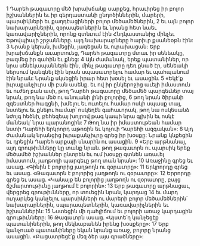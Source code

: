 1 Դարեհ թագաւորը մեծ խրախճանք սարքեց, հրաւիրեց իր բոլոր իշխաններին եւ իր գերդաստանի ընդոծիններին, մարերի, պարսիկների եւ քաղդէացիների բոլոր մեծամեծներին, 2 եւ այն բոլոր նախարարներին, զօրապետներին եւ նրանց հետ նաեւ կառավարիչներին, որոնք գտնւում էին Հնդկաստանից մինչեւ Եթովպիայի շրջանները. այդ նախարարները հարիւր քսանեօթն էին: 3 Նրանք կերան, խմեցին, յագեցան եւ ուրախացան: Երբ խրախճանքն աւարտուեց, Դարեհ թագաւորը մտաւ իր սենեակը, բազմեց իր գահին եւ քնեց:
4 Այն ժամանակ, երեք պատանիներ, որ նրա սենեկապաններն էին, մինչ թագաւորը դեռ քնած էր, սենեակի ներսում կանգնել էին նրան սպասաւորելու համար եւ պահպանում էին նրան: Նրանք սկսեցին իրար հետ խօսել եւ ասացին. 5 «Եկէ՛ք իւրաքանչիւրս մի բան ասենք. եւ ով իր ընկերոջից աւելի իմաստուն եւ ուժեղ բան ասի, թող Դարեհ թագաւորը մեծամեծ պարգեւներ տայ նրան, թող նա մեծ ու անուանի լինի բոլորից, 6 թող նրան ծիրանի զգեստներ հագցնի, խմելու եւ ուտելու համար ոսկի սպասք տայ, նստելու եւ քնելու համար՝ ոսկեղէն գահաւորակ, թող նա ոսկեսանձ նժոյգ հեծնի, բեհեզեայ խոյրով թագ կապի նրա գլխին եւ ոսկէ մանեակ՝ նրա պարանոցին: 7 Թող նա իր իմաստութեան համար նստի Դարեհի երկրորդ աթոռին եւ կոչուի Դարեհի ազգական»:
8 Այդ ժամանակ նրանցից իւրաքանչիւրը գրեց իր խօսքը: Նրանք կնքեցին եւ դրեցին Դարեհ արքայի սնարին ու ասացին. 9 «Երբ արթնանայ, այդ գրութիւնները կը տանք նրան. թող թագաւորն ու պարսիկ երեք մեծամեծ իշխաններ ընտրեն եւ ում խօսքը գտնեն առաւել իմաստուն, յաղթողի պարգեւը թող տան նրան»: 10 Առաջինը գրեց եւ ասաց. «Գինին է բոլորից յաղթողն ու զօրաւորը»: 11 Երկրորդը գրեց եւ ասաց. «Թագաւորն է բոլորից յաղթողն ու զօրաւորը»: 12 Երրորդը գրեց եւ ասաց. «Կանայք են բոլորից յաղթողն ու զօրաւորը, բայց ճշմարտութիւնը յաղթում է բոլորին»: 13 Երբ թագաւորը արթնացաւ, վերցրեց գրութիւնները, որ տուեցին նրան, կարդաց 14 եւ մարդ ուղարկեց կանչելու պարսիկների ու մարերի բոլոր մեծամեծներին՝ նախարարներին, սպարապետներին, կառավարիչներին եւ իշխաններին: 15 Նստեցին մի դահլիճում եւ բոլորի առաջ կարդացին գրութիւնները: 16 Թագաւորն ասաց. «Այստե՛ղ կանչեցէք պատանիներին, թող մեկնաբանեն իրենց խօսքերը»: 17 Երբ կանչուած պատանիները եկան նրանց առաջ, բոլորը նրանց ասացին. «Բացատրեցէ՛ք մեզ ձեր այս գրածները»:
